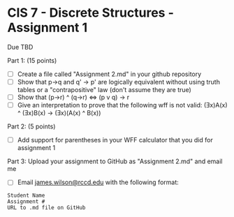 # CIS 7 - Discrete Structures - Assignment 1
Due TBD

Part 1: (15 points)
 - [ ] Create a file called "Assignment 2.md" in your github repository
 - [ ] Show that p->q and q' -> p' are logically equivalent without using truth tables or a "contrapositive" law (don't assume they are true)
 - [ ] Show that (p->r) ^ (q->r) <=> (p v q) -> r
 - [ ] Give an interpretation to prove that the following wff is not valid:
 (Ǝx)A(x) ^ (Ǝx)B(x) -> (Ǝx)(A(x) ^ B(x))  
 
 Part 2: (5 points)
 - [ ] Add support for parentheses in your WFF calculator that you did for assignment 1
 
Part 3: Upload your assignment to GitHub as "Assignment 2.md" and email me  
  - [ ] Email james.wilson@rccd.edu with the following format:

```
Student Name
Assignment #
URL to .md file on GitHub
```
